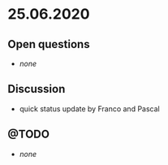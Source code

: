 # 25.06.2020
## Open questions
- *none*

## Discussion
* quick status update by Franco and Pascal

## @TODO
- *none*
